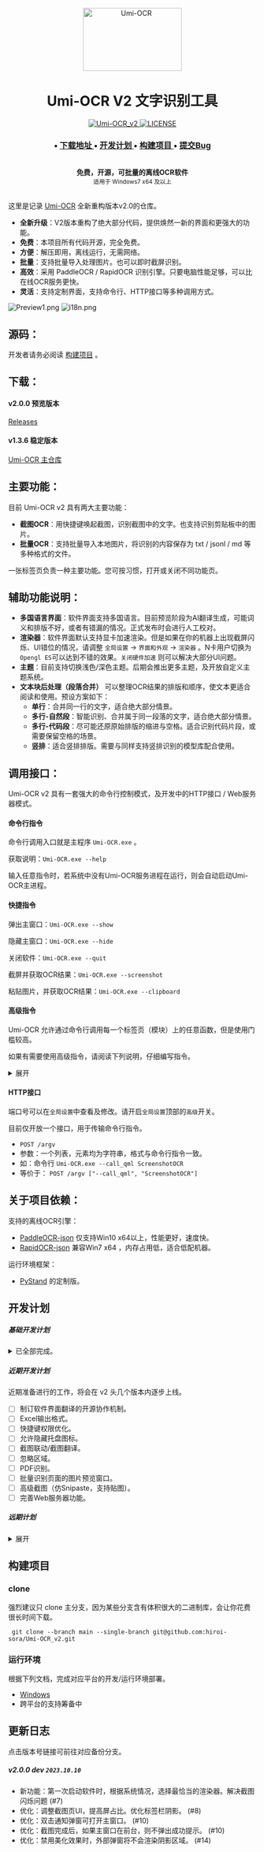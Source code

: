 <p align="center">
  <a href="https://github.com/hiroi-sora/Umi-OCR">
    <img width="200" height="128" src="https://tupian.li/images/2022/10/27/icon---256.png" alt="Umi-OCR">
  </a>
</p>

<h1 align="center">Umi-OCR V2 文字识别工具</h1>

<p align="center">
  <a href="https://github.com/hiroi-sora/Umi-OCR_v2/releases/latest">
    <img src="https://img.shields.io/github/v/release/hiroi-sora/Umi-OCR_v2?style=flat-square" alt="Umi-OCR_v2">
  </a>
  <a href="License">
    <img src="https://img.shields.io/github/license/hiroi-sora/Umi-OCR_v2?style=flat-square" alt="LICENSE">
  </a>
</p>

<div align="center">
  <h3>
    <span> • </span>
    <a href="#下载">
      下载地址
    </a>
    <span> • </span>
    <a href="#开发计划">
      开发计划
    </a>
    <span> • </span>
    <a href="#构建项目">
      构建项目
    </a>
    <span> • </span>
    <a href="https://github.com/hiroi-sora/Umi-OCR_v2/issues">
      提交Bug
    </a>
  </h3>
</div>
<br>

<div align="center">
  <strong>免费，开源，可批量的离线OCR软件</strong><br>
  <sub>适用于 Windows7 x64 及以上</sub>
</div><br>

这里是记录 [Umi-OCR](https://github.com/hiroi-sora/Umi-OCR) 全新重构版本v2.0的仓库。

- **全新升级**：V2版本重构了绝大部分代码，提供焕然一新的界面和更强大的功能。
- **免费**：本项目所有代码开源，完全免费。
- **方便**：解压即用，离线运行，无需网络。
- **批量**：支持批量导入处理图片。也可以即时截屏识别。
- **高效**：采用 PaddleOCR / RapidOCR 识别引擎。只要电脑性能足够，可以比在线OCR服务更快。
- **灵活**：支持定制界面，支持命令行、HTTP接口等多种调用方式。

![Preview1.png](https://tupian.li/images/2023/09/25/65119e87d359c.png)
![i18n.png](https://tupian.li/images/2023/09/25/65119e87e8041.png)

## 源码：

开发者请务必阅读 [构建项目](#构建项目) 。

## 下载：

#### v2.0.0 预览版本

[Releases](https://github.com/hiroi-sora/Umi-OCR_v2/releases)

<!-- #### v2 插件库

[Umi-OCR_plugins](https://github.com/hiroi-sora/Umi-OCR_plugins) -->

#### v1.3.6 稳定版本

[Umi-OCR 主仓库](https://github.com/hiroi-sora/Umi-OCR)

## 主要功能：

目前 Umi-OCR v2 具有两大主要功能：
- **截图OCR**：用快捷键唤起截图，识别截图中的文字。也支持识别剪贴板中的图片。
- **批量OCR**：支持批量导入本地图片，将识别的内容保存为 txt / jsonl / md 等多种格式的文件。

一张标签页负责一种主要功能。您可按习惯，打开或关闭不同功能页。

## 辅助功能说明：

- **多国语言界面**：软件界面支持多国语言。目前预览阶段为AI翻译生成，可能词义和排版不好，或者有错漏的情况。正式发布时会进行人工校对。
- **渲染器**：软件界面默认支持显卡加速渲染。但是如果在你的机器上出现截屏闪烁、UI错位的情况，请调整 `全局设置` → `界面和外观` → `渲染器` 。N卡用户切换为`Opengl ES`可以达到不错的效果。`关闭硬件加速` 则可以解决大部分UI问题。
- **主题**：目前支持切换浅色/深色主题。后期会推出更多主题，及开放自定义主题系统。
- **文本块后处理（段落合并）** 可以整理OCR结果的排版和顺序，使文本更适合阅读和使用。预设方案如下：
  - **单行**：合并同一行的文字，适合绝大部分情景。
  - **多行-自然段**：智能识别、合并属于同一段落的文字，适合绝大部分情景。
  - **多行-代码段**：尽可能还原原始排版的缩进与空格。适合识别代码片段，或需要保留空格的场景。
  - **竖排**：适合竖排排版。需要与同样支持竖排识别的模型库配合使用。

## 调用接口：

Umi-OCR v2 具有一套强大的命令行控制模式，及开发中的HTTP接口 / Web服务器模式。

#### 命令行指令

命令行调用入口就是主程序 `Umi-OCR.exe` 。

获取说明：`Umi-OCR.exe --help`

输入任意指令时，若系统中没有Umi-OCR服务进程在运行，则会自动启动Umi-OCR主进程。

#### 快捷指令

弹出主窗口：`Umi-OCR.exe --show`

隐藏主窗口：`Umi-OCR.exe --hide`

关闭软件：`Umi-OCR.exe --quit`

截屏并获取OCR结果：`Umi-OCR.exe --screenshot`

粘贴图片，并获取OCR结果：`Umi-OCR.exe --clipboard`

#### 高级指令

Umi-OCR 允许通过命令行调用每一个标签页（模块）上的任意函数，但是使用门槛较高。

如果有需要使用高级指令，请阅读下列说明，仔细编写指令。

<details>
<summary>展开</summary>

查询当前已打开的页面，及可以创建的页面模板：`Umi-OCR.exe --all_pages`

根据页面模板序号，创建新标签页：`Umi-OCR.exe --add_page [index]`

根据标签页序号，删除已有标签页：`Umi-OCR.exe --del_page [index]`

> 每个标签页，通常会具有两个模块，一个是py，一个是qml。每个模块上有不同的函数。

查询当前已打开的模块：`Umi-OCR.exe --all_modules`

查询某个py模块上有什么可调用的函数：`Umi-OCR.exe --call_py [name]`

查询某个qml模块上有什么可调用的函数：`Umi-OCR.exe --call_qml [name]`

> --call指令允许只写模块名的首字母。假设一个qml模块叫 `ScreenshotOCR_1` ，那么 `--call_qml Scre` 也可以正确调用。

调用py模块上的函数：`Umi-OCR.exe --call_py [name] --func [function] [..paras]`

调用qml模块上的函数：`Umi-OCR.exe --call_qml [name] --func [function] [..paras]`

> 允许在指令最后传入任意个参数，但目前只支持识别为字符串类型。

通过上述的指令调用函数，不会得到函数返回值。因为上述会自动跳转到UI线程运行，避免跨线程调用导致程序崩溃的风险。

如果要取得函数返回值，可以加上 `--thread` 。如：

`Umi-OCR.exe --call_qml [name] --func [function] --thread [..paras]`

这样会在子线程同步执行函数，并将返回值输出给命令行。但是子线程执行部分函数可能报错或崩溃。

> 建议阅读本项目源代码（或发行包中的代码文件）来辅助编写指令。

</details>

#### HTTP接口

端口号可以在`全局设置`中查看及修改。请开启`全局设置`顶部的`高级`开关。

目前仅开放一个接口，用于传输命令行指令。

- `POST /argv`
- 参数：一个列表，元素均为字符串，格式与命令行指令一致。
- 如：命令行 `Umi-OCR.exe --call_qml ScreenshotOCR`
- 等价于： `POST /argv ["--call_qml", "ScreenshotOCR"]`

## 关于项目依赖：

支持的离线OCR引擎：

- [PaddleOCR-json](https://github.com/hiroi-sora/PaddleOCR-json) 仅支持Win10 x64以上，性能更好，速度快。
- [RapidOCR-json](https://github.com/hiroi-sora/RapidOCR-json) 兼容Win7 x64 ，内存占用低，适合低配机器。

运行环境框架：

- [PyStand](https://github.com/skywind3000/PyStand) 的定制版。

## 开发计划

##### 基础开发计划

<details>
<summary>已全部完成。</summary>

-  标签页框架。
-  OCR API控制器。
-  OCR 任务控制器。
-  主题管理器，支持切换浅色/深色主题主题。
-  实现 **批量OCR**。
-  实现 **截图OCR**。
-  快捷键机制。
-  系统托盘菜单。
-  文本块后处理（排版优化）。
-  引擎内存清理。
-  软件界面多国语言。
-  命令行模式。
-  Win7兼容。

</details>

##### 近期开发计划

近期准备进行的工作，将会在 v2 头几个版本内逐步上线。

- [ ] 制订软件界面翻译的开源协作机制。
- [ ] Excel输出格式。
- [ ] 快捷键权限优化。
- [ ] 允许隐藏托盘图标。
- [ ] 截图联动/截图翻译。
- [ ] 忽略区域。
- [ ] PDF识别。
- [ ] 批量识别页面的图片预览窗口。
- [ ] 高级截图（仿Snipaste，支持贴图）。
- [ ] 完善Web服务器功能。

##### 远期计划

<details>
<summary>展开</summary>

这些是预想中的功能，在开发初期已预留好接口，将在远期慢慢实现。

但开发途中受限于实际情况，可能更改功能设计、新增及取消功能。

- 基于GPU的离线OCR。
- 离线翻译。
- 插件系统。
- 固定区域识别。
- 识别表格图片，输出为Excel。
- 根据系统的深/浅模式，自动切换主题。
- 历史记录系统。
- 兼容 MacOS / Ubuntu 等平台。
- 兼容32位系统。

</details>

## 构建项目

### clone

强烈建议只 clone 主分支，因为某些分支含有体积很大的二进制库，会让你花费很长时间下载。

```
 git clone --branch main --single-branch git@github.com:hiroi-sora/Umi-OCR_v2.git
```

### 运行环境

根据下列文档，完成对应平台的开发/运行环境部署。

- [Windows](https://github.com/hiroi-sora/Umi-OCR_runtime_windows)
- 跨平台的支持筹备中

## 更新日志

点击版本号链接可前往对应备份分支。

##### v2.0.0 dev `2023.10.10`
- 新功能：第一次启动软件时，根据系统情况，选择最恰当的渲染器。解决截图闪烁问题 (#7)
- 优化：调整截图页UI，提高屏占比。优化标签栏阴影。 (#8)
- 优化：双击通知弹窗可打开主窗口。 (#10)
- 优化：截图完成后，如果主窗口在前台，则不弹出成功提示。 (#10)
- 优化：禁用美化效果时，外部弹窗将不会渲染阴影区域。 (#14)